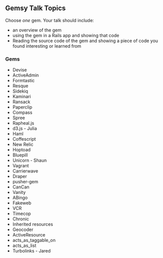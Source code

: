 ## Gemsy Talk Topics

Choose *one* gem.  Your talk should include:
- an overview of the gem
- using the gem in a Rails app and showing that code
- Reading the source code of the gem and showing a piece of code you found interesting or learned from


### Gems

* Devise
* ActiveAdmin
* Formtastic
* Resque
* Sidekiq
* Kaminari
* Ransack
* Paperclip
* Compass
* Spree
* Rapheal.js
* d3.js - Julia
* Haml
* Coffescript
* New Relic
* Hoptoad
* Bluepill
* Unicorn - Shaun
* Vagrant
* Carrierwave
* Draper
* pusher-gem
* CanCan
* Vanity
* ABingo
* Fakeweb
* VCR
* Timecop
* Chronic
* Inherited resources
* Geocoder
* ActiveResource
* acts_as_taggable_on
* acts_as_list
* Turbolinks - Jared
